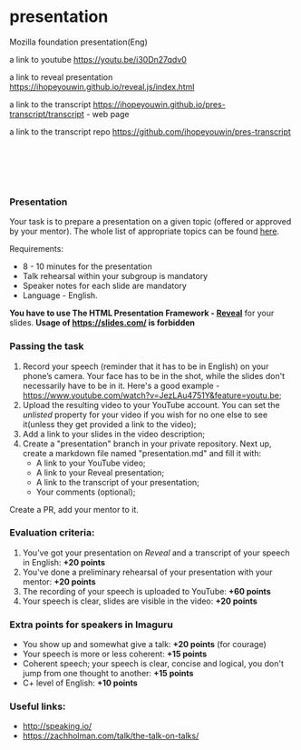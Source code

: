 # presentation
Mozilla foundation presentation(Eng)


a link to youtube https://youtu.be/i30Dn27qdv0

a link to reveal presentation  https://ihopeyouwin.github.io/reveal.js/index.html

a link to the transcript https://ihopeyouwin.github.io/pres-transcript/transcript  - web page

a link to the transcript repo https://github.com/ihopeyouwin/pres-transcript

<br/>
<br/>
<br/>
<br/>

### Presentation
Your task is to prepare a presentation on a given topic (offered or approved by your mentor). The whole list of appropriate topics can be found [here](presentation-topics.md).

Requirements:
* 8 - 10 minutes for the presentation
* Talk rehearsal within your subgroup is mandatory
* Speaker notes for each slide are mandatory
* Language - English.

**You have to use The HTML Presentation Framework  - [Reveal](https://github.com/hakimel/reveal.js/)** for your slides.
**Usage of https://slides.com/ is forbidden**

### Passing the task
   1. Record your speech (reminder that it has to be in English) on your phone’s camera. Your face has to be in the shot, while the slides don't necessarily have to be in it. Here's a good example - https://www.youtube.com/watch?v=JezLAu4751Y&feature=youtu.be;
  2. Upload the resulting video to your YouTube account. You can set the *unlisted* property for your video if you wish for no one else to see it(unless they get provided a link to the video);
  3. Add a link to your slides in the video description;
  4. Create a "presentation" branch in your private repository. Next up, create a markdown file named "presentation.md" and fill it with: 
     - A link to your YouTube video;
     - A link to your Reveal presentation;
     - A link to the transcript of your presentation;
     - Your comments (optional);  

  Create a PR, add your mentor to it.

 ### Evaluation criteria:
  1. You've got your presentation on *Reveal* and a transcript of your speech in English: **+20 points**
  2. You've done a preliminary rehearsal of your presentation with your mentor: **+20 points**
  3. The recording of your speech is uploaded to YouTube: **+60 points**
  4. Your speech is clear, slides are visible in the video: **+20 points**

### Extra points for speakers in Imaguru
   * You show up and somewhat give a talk: **+20 points** (for courage)
   * Your speech is more or less coherent: **+15 points**
   * Coherent speech; your speech is clear, concise and logical, you don't jump from one thought to another: **+15 points**
   * C+ level of English: **+10 points**

### Useful links:
* http://speaking.io/
* https://zachholman.com/talk/the-talk-on-talks/
